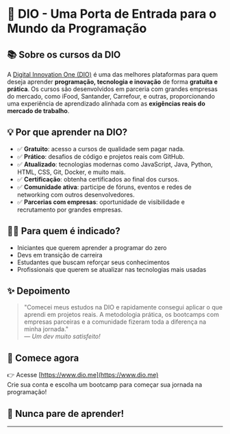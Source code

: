 # 🚀 DIO - Uma Porta de Entrada para o Mundo da Programação

## 📚 Sobre os cursos da DIO

A [Digital Innovation One (DIO)](https://www.dio.me/) é uma das melhores plataformas para quem deseja aprender **programação, tecnologia e inovação** de forma **gratuita e prática**. Os cursos são desenvolvidos em parceria com grandes empresas do mercado, como iFood, Santander, Carrefour, e outras, proporcionando uma experiência de aprendizado alinhada com as **exigências reais do mercado de trabalho**.

## 💡 Por que aprender na DIO?

- ✅ **Gratuito**: acesso a cursos de qualidade sem pagar nada.
- ✅ **Prático**: desafios de código e projetos reais com GitHub.
- ✅ **Atualizado**: tecnologias modernas como JavaScript, Java, Python, HTML, CSS, Git, Docker, e muito mais.
- ✅ **Certificação**: obtenha certificados ao final dos cursos.
- ✅ **Comunidade ativa**: participe de fóruns, eventos e redes de networking com outros desenvolvedores.
- ✅ **Parcerias com empresas**: oportunidade de visibilidade e recrutamento por grandes empresas.

## 👨‍💻 Para quem é indicado?

- Iniciantes que querem aprender a programar do zero
- Devs em transição de carreira
- Estudantes que buscam reforçar seus conhecimentos
- Profissionais que querem se atualizar nas tecnologias mais usadas

## ✨ Depoimento

> "Comecei meus estudos na DIO e rapidamente consegui aplicar o que aprendi em projetos reais. A metodologia prática, os bootcamps com empresas parceiras e a comunidade fizeram toda a diferença na minha jornada."  
> — *Um dev muito satisfeito!*

## 🚀 Comece agora

👉 Acesse [https://www.dio.me](https://www.dio.me)  
Crie sua conta e escolha um bootcamp para começar sua jornada na programação!

## 🧠 Nunca pare de aprender!

---
